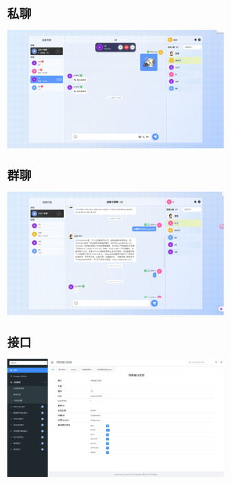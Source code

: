 # 私聊
![alt text](frontend/.github/mini-chat-private.png)

# 群聊
![alt text](frontend/.github/mini-chat-group.png)

# 接口
![alt text](frontend/.github/mini-chat-api.png)
